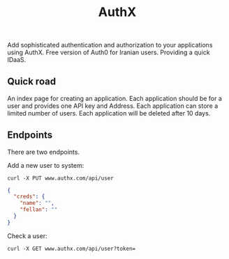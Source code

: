<h1 align="center">
  AuthX
</h1>

<br />

Add sophisticated authentication and authorization to your applications using AuthX. Free version of Auth0 for Iranian users.
Providing a quick IDaaS.

## Quick road

An index page for creating an application.
Each application should be for a user and provides
one API key and Address. Each application can store a limited number
of users. Each application will be deleted after 10 days.

## Endpoints

There are two endpoints.

Add a new user to system:

```shell
curl -X PUT www.authx.com/api/user
```

```json
{
  "creds": {
    "name": "",
    "fellan": ""
  }
}
```

Check a user:

```shell
curl -X GET www.authx.com/api/user?token=
```